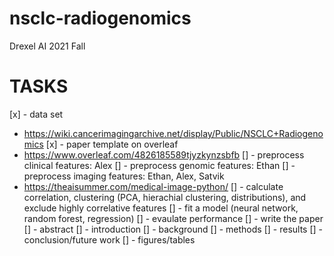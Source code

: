 # nsclc-radiogenomics
Drexel AI 2021 Fall

# TASKS

[x] - data set 
  - https://wiki.cancerimagingarchive.net/display/Public/NSCLC+Radiogenomics
[x] - paper template on overleaf 
  - https://www.overleaf.com/4826185589tjyzkynzsbfb
[] - preprocess clinical features: Alex
[] - preprocess genomic features: Ethan
[] - preprocess imaging features: Ethan, Alex, Satvik
  - https://theaisummer.com/medical-image-python/
[] - calculate correlation, clustering (PCA, hierachial clustering, distributions), and exclude highly correlative features
[] - fit a model (neural network, random forest, regression)
[] - evaulate performance
[] - write the paper
  [] - abstract
  [] - introduction
  [] - background
  [] - methods
  [] - results
  [] - conclusion/future work
  [] - figures/tables
